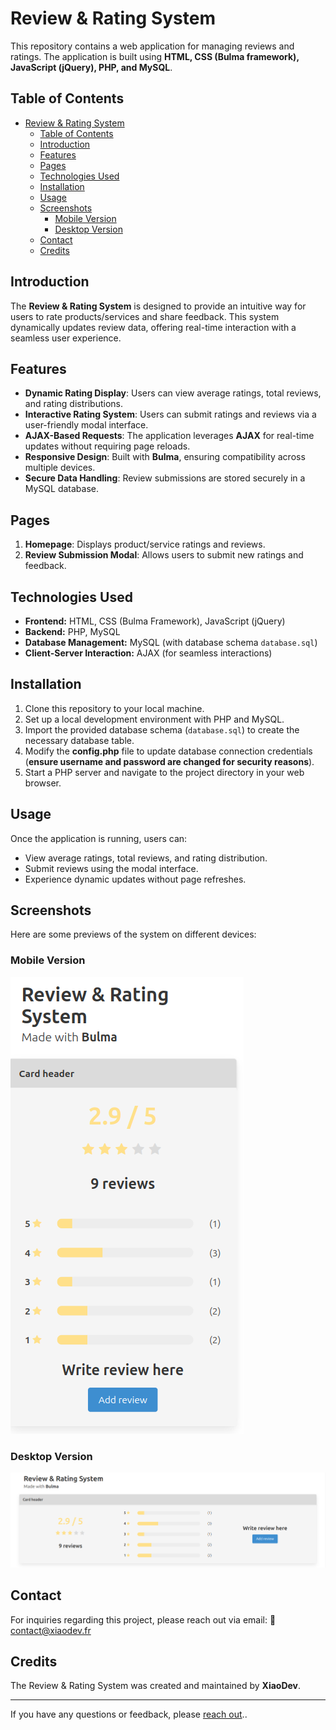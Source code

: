 # Review & Rating System

This repository contains a web application for managing reviews and ratings. The application is built using **HTML, CSS (Bulma framework), JavaScript (jQuery), PHP, and MySQL**.

## Table of Contents
- [Review \& Rating System](#review--rating-system)
  - [Table of Contents](#table-of-contents)
  - [Introduction](#introduction)
  - [Features](#features)
  - [Pages](#pages)
  - [Technologies Used](#technologies-used)
  - [Installation](#installation)
  - [Usage](#usage)
  - [Screenshots](#screenshots)
    - [Mobile Version](#mobile-version)
    - [Desktop Version](#desktop-version)
  - [Contact](#contact)
  - [Credits](#credits)

## Introduction
The **Review & Rating System** is designed to provide an intuitive way for users to rate products/services and share feedback. This system dynamically updates review data, offering real-time interaction with a seamless user experience.

## Features
- **Dynamic Rating Display**: Users can view average ratings, total reviews, and rating distributions.
- **Interactive Rating System**: Users can submit ratings and reviews via a user-friendly modal interface.
- **AJAX-Based Requests**: The application leverages **AJAX** for real-time updates without requiring page reloads.
- **Responsive Design**: Built with **Bulma**, ensuring compatibility across multiple devices.
- **Secure Data Handling**: Review submissions are stored securely in a MySQL database.

## Pages
1. **Homepage**: Displays product/service ratings and reviews.
2. **Review Submission Modal**: Allows users to submit new ratings and feedback.

## Technologies Used
- **Frontend:** HTML, CSS (Bulma Framework), JavaScript (jQuery)
- **Backend:** PHP, MySQL
- **Database Management:** MySQL (with database schema `database.sql`)
- **Client-Server Interaction:** AJAX (for seamless interactions)

## Installation
1. Clone this repository to your local machine.
2. Set up a local development environment with PHP and MySQL.
3. Import the provided database schema (`database.sql`) to create the necessary database table.
4. Modify the **config.php** file to update database connection credentials (**ensure username and password are changed for security reasons**).
5. Start a PHP server and navigate to the project directory in your web browser.

## Usage
Once the application is running, users can:
- View average ratings, total reviews, and rating distribution.
- Submit reviews using the modal interface.
- Experience dynamic updates without page refreshes.

## Screenshots
Here are some previews of the system on different devices:

### Mobile Version
![Review & Rating - Mobile](ReviewANDRating_Mobile.png)

### Desktop Version
![Review & Rating - Desktop](ReviewANDRating_Desktop.png)

## Contact
For inquiries regarding this project, please reach out via email:
📩 contact@xiaodev.fr

## Credits
The Review & Rating System was created and maintained by **XiaoDev**.

---
If you have any questions or feedback, please [reach out](mailto:&#99;o&#110;&#116;%61%63t&#64;&#120;&#105;a&#111;&#100;%65%76%2e&#102;%72)..